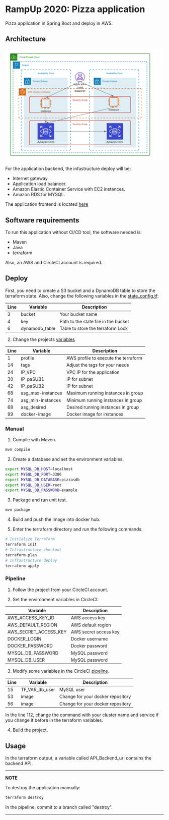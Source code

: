 # RampUp 2020: Pizza application

Pizza application in Spring Boot and deploy in AWS.

## Architecture

![](images/backend-infra.png)

For the application backend, the infastructure deploy will be:

* Internet gateway.
* Application load balancer.
* Amazon Elastic Container Service with EC2 instances.
* Amazon RDS for MYSQL.

The application frontend is located [here](https://github.com/mnl359/pizzas-frontend/tree/master)

## Software requirements

To run this application without CI/CD tool, the software needed is:

- Maven
- Java
- terraform

Also, an AWS and CircleCI account is required.

## Deploy

First, you need to create a S3 bucket and a DynamoDB table to store the terraform state. Also, change the following variables in the [state_config.tf](terraform/state-config.tf):

| Line | Variable | Description |
| ---- | -------- | ----------- |
| 3    | bucket   | Your bucket name |
| 4    | key      | Path to the state file in the bucket |
| 6    | dynamodb_table | Table to store the terraform Lock |

2. Change the projects [variables](terraform/variables.tf)

| Line | Variable | Description |
| ---- | -------- | ----------- |
| 1    | profile  | AWS profile to execute the terraform |
| 14   | tags     | Adjust the tags for your needs |
| 24   | IP_VPC   | VPC IP for the application |
| 30   | IP_paSUB1| IP for subnet |
| 42   | IP_paSUB2| IP for subnet |
| 68   | asg_max-instances | Maximum running instances in group |
| 74   | asg_min-instances | Minimum running instances in group |
| 68   | asg_desired | Desired running instances in group |
| 99   | docker-image | Docker image for instances |

### Manual

1. Compile with Maven.

```sh
mvn compile
```

2. Create a database and set the environment variables.

```sh
export MYSQL_DB_HOST=localhost
export MYSQL_DB_PORT=3306
export MYSQL_DB_DATABASE=pizzasdb
export MYSQL_DB_USER=root
export MYSQL_DB_PASSWORD=example
```

3. Package and run unit test.

```sh
mvn package
```

4. Build and push the image into docker hub.

5. Enter the terraform directory and run the following commands:

```sh
# Initialize Terraform
terraform init
# Infrastructure checkout
terraform plan
# Infrastructure deploy
terraform apply
```

### Pipeline

1. Follow the project from your CircleCI account.

2. Set the environment variables in CircleCI:

| Variable | Description |
| -------- | ----------- |
| AWS_ACCESS_KEY_ID | AWS access key |
| AWS_DEFAULT_REGION | AWS default region |
| AWS_SECRET_ACCESS_KEY | AWS secret access key |
| DOCKER_LOGIN | Docker username |
| DOCKER_PASSWORD | Docker password |
| MYSQL_DB_PASSWORD | MySQL password |
| MYSQL_DB_USER | MySQL password |

3. Modify some variables in the CircleCI [pipeline](.circleci/config.yml).

| Line | Variable | Description |
| ---- | -------- | ----------- |
| 15   | TF_VAR_db_user | MySQL user |
| 53   | image    | Change for your docker repository |
| 56   | image    | Change for your docker repository |

In the line 112, change the command with your cluster name and service if you change it before in the terraform variables.

4. Build the project.

## Usage

In the terraform output, a variable called API_Backend_url contains the backend API.

---
**NOTE**

To destroy the application manually:

```sh
terraform destroy
```

In the pipeline, commit to a branch called "destroy".

---